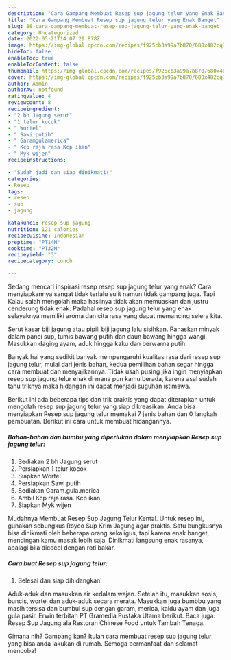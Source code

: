 ```yaml
---
description: "Cara Gampang Membuat Resep sup jagung telur yang Enak Banget"
title: "Cara Gampang Membuat Resep sup jagung telur yang Enak Banget"
slug: 88-cara-gampang-membuat-resep-sup-jagung-telur-yang-enak-banget
category: Uncategorized
date: 2022-05-21T14:07:29.878Z
image: https://img-global.cpcdn.com/recipes/f925cb3a99a7b870/680x482cq70/resep-sup-jagung-telur-foto-resep-utama.jpg
hideToc: false
enableToc: true
enableTocContent: false
thumbnail: https://img-global.cpcdn.com/recipes/f925cb3a99a7b870/680x482cq70/resep-sup-jagung-telur-foto-resep-utama.jpg
cover: https://img-global.cpcdn.com/recipes/f925cb3a99a7b870/680x482cq70/resep-sup-jagung-telur-foto-resep-utama.jpg
author: Admin
authorAv: notfound
ratingvalue: 4
reviewcount: 8
recipeingredient:
- "2 bh Jagung serut"
- "1 telur kocok"
- " Wortel"
- " Sawi putih"
- " Garamgulamerica"
- " Kcp raja rasa Kcp ikan"
- " Myk wijen"
recipeinstructions:

- "Sudah jadi dan siap dinikmati!"
categories:
- Resep
tags:
- resep
- sup
- jagung

katakunci: resep sup jagung 
nutrition: 121 calories
recipecuisine: Indonesian
preptime: "PT14M"
cooktime: "PT32M"
recipeyield: "3"
recipecategory: Lunch

---
```



Sedang mencari inspirasi resep resep sup jagung telur yang enak? Cara menyiapkannya sangat tidak terlalu sulit namun tidak gampang juga. Tapi Kalau salah mengolah maka hasilnya tidak akan memuaskan dan justru cenderung tidak enak. Padahal resep sup jagung telur yang enak selayaknya memiliki aroma dan cita rasa yang dapat memancing selera kita.


Serut kasar biji jagung atau pipili biji jagung lalu sisihkan. Panaskan minyak dalam panci sup, tumis bawang putih dan daun bawang hingga wangi. Masukkan daging ayam, aduk hingga kaku dan berwarna putih.

Banyak hal yang sedikit banyak mempengaruhi kualitas rasa dari resep sup jagung telur, mulai dari jenis bahan, kedua pemilihan bahan segar hingga cara membuat dan menyajikannya. Tidak usah pusing jika ingin menyiapkan resep sup jagung telur enak di mana pun kamu berada, karena asal sudah tahu triknya maka hidangan ini dapat menjadi suguhan istimewa.


Berikut ini ada beberapa tips dan trik praktis yang dapat diterapkan untuk mengolah resep sup jagung telur yang siap dikreasikan. Anda bisa menyiapkan Resep sup jagung telur memakai 7 jenis bahan dan 0 langkah pembuatan. Berikut ini cara untuk membuat hidangannya.

<!--inarticleads1-->

##### Bahan-bahan dan bumbu yang diperlukan dalam menyiapkan Resep sup jagung telur:

1. Sediakan 2 bh Jagung serut
1. Persiapkan 1 telur kocok
1. Siapkan  Wortel
1. Persiapkan  Sawi putih
1. Sediakan  Garam.gula.merica
1. Ambil  Kcp raja rasa. Kcp ikan
1. Siapkan  Myk wijen


Mudahnya Membuat Resep Sup Jagung Telur Kental. Untuk resep ini, gunakan sebungkus Royco Sup Krim Jagung agar praktis. Satu bungkusnya bisa dinikmati oleh beberapa orang sekaligus, tapi karena enak banget, mendingan kamu masak lebih saja. Dinikmati langsung enak rasanya, apalagi bila dicocol dengan roti bakar. 

<!--inarticleads2-->

##### Cara buat Resep sup jagung telur:


1. Selesai dan siap dihidangkan!

Aduk-aduk dan masukkan air kedalam wajan. Setelah itu, masukkan sosis, buncis, wortel dan aduk-aduk secara merata. Masukkan juga bumbbu yang masih tersisa dan bumbui sup dengan garam, merica, kaldu ayam dan juga gula pasir. Erwin terbitan PT Gramedia Pustaka Utama berikut. Baca juga: Resep Sup Jagung ala Restoran Chinese Food untuk Tambah Tenaga. 

Gimana nih? Gampang kan? Itulah cara membuat resep sup jagung telur yang bisa anda lakukan di rumah. Semoga bermanfaat dan selamat mencoba!
